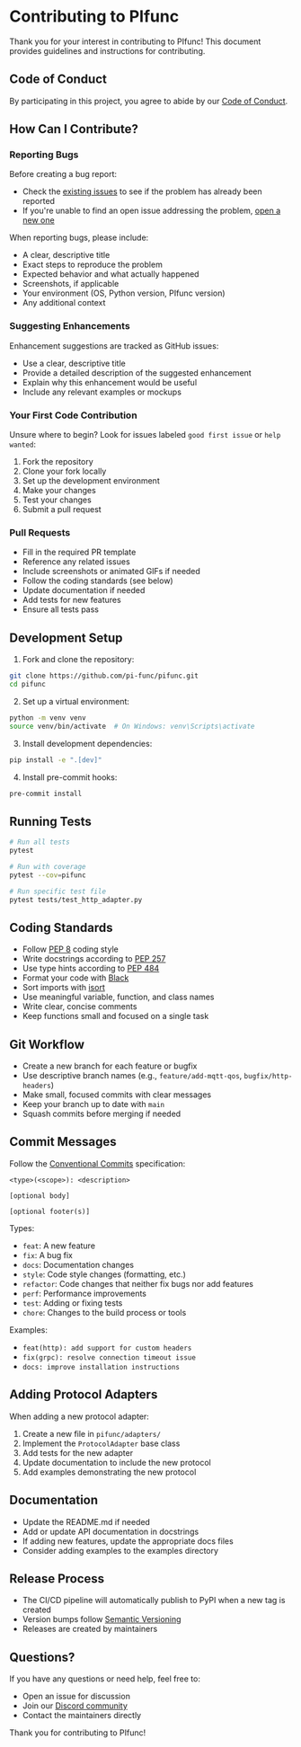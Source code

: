 # Contributing to PIfunc

Thank you for your interest in contributing to PIfunc! This document provides guidelines and instructions for contributing.

## Code of Conduct

By participating in this project, you agree to abide by our [Code of Conduct](CODE_OF_CONDUCT.md).

## How Can I Contribute?

### Reporting Bugs

Before creating a bug report:

- Check the [existing issues](https://github.com/pifunc/pifunc/issues) to see if the problem has already been reported
- If you're unable to find an open issue addressing the problem, [open a new one](https://github.com/pifunc/pifunc/issues/new/choose)

When reporting bugs, please include:

- A clear, descriptive title
- Exact steps to reproduce the problem
- Expected behavior and what actually happened
- Screenshots, if applicable
- Your environment (OS, Python version, PIfunc version)
- Any additional context

### Suggesting Enhancements

Enhancement suggestions are tracked as GitHub issues:

- Use a clear, descriptive title
- Provide a detailed description of the suggested enhancement
- Explain why this enhancement would be useful
- Include any relevant examples or mockups

### Your First Code Contribution

Unsure where to begin? Look for issues labeled `good first issue` or `help wanted`:

1. Fork the repository
2. Clone your fork locally
3. Set up the development environment
4. Make your changes
5. Test your changes
6. Submit a pull request

### Pull Requests

- Fill in the required PR template
- Reference any related issues
- Include screenshots or animated GIFs if needed
- Follow the coding standards (see below)
- Update documentation if needed
- Add tests for new features
- Ensure all tests pass

## Development Setup

1. Fork and clone the repository:
```bash
git clone https://github.com/pi-func/pifunc.git
cd pifunc
```

2. Set up a virtual environment:
```bash
python -m venv venv
source venv/bin/activate  # On Windows: venv\Scripts\activate
```

3. Install development dependencies:
```bash
pip install -e ".[dev]"
```

4. Install pre-commit hooks:
```bash
pre-commit install
```

## Running Tests

```bash
# Run all tests
pytest

# Run with coverage
pytest --cov=pifunc

# Run specific test file
pytest tests/test_http_adapter.py
```

## Coding Standards

- Follow [PEP 8](https://www.python.org/dev/peps/pep-0008/) coding style
- Write docstrings according to [PEP 257](https://www.python.org/dev/peps/pep-0257/)
- Use type hints according to [PEP 484](https://www.python.org/dev/peps/pep-0484/)
- Format your code with [Black](https://black.readthedocs.io/)
- Sort imports with [isort](https://pycqa.github.io/isort/)
- Use meaningful variable, function, and class names
- Write clear, concise comments
- Keep functions small and focused on a single task

## Git Workflow

- Create a new branch for each feature or bugfix
- Use descriptive branch names (e.g., `feature/add-mqtt-qos`, `bugfix/http-headers`)
- Make small, focused commits with clear messages
- Keep your branch up to date with `main`
- Squash commits before merging if needed

## Commit Messages

Follow the [Conventional Commits](https://www.conventionalcommits.org/) specification:

```
<type>(<scope>): <description>

[optional body]

[optional footer(s)]
```

Types:
- `feat`: A new feature
- `fix`: A bug fix
- `docs`: Documentation changes
- `style`: Code style changes (formatting, etc.)
- `refactor`: Code changes that neither fix bugs nor add features
- `perf`: Performance improvements
- `test`: Adding or fixing tests
- `chore`: Changes to the build process or tools

Examples:
- `feat(http): add support for custom headers`
- `fix(grpc): resolve connection timeout issue`
- `docs: improve installation instructions`

## Adding Protocol Adapters

When adding a new protocol adapter:

1. Create a new file in `pifunc/adapters/`
2. Implement the `ProtocolAdapter` base class
3. Add tests for the new adapter
4. Update documentation to include the new protocol
5. Add examples demonstrating the new protocol

## Documentation

- Update the README.md if needed
- Add or update API documentation in docstrings
- If adding new features, update the appropriate docs files
- Consider adding examples to the examples directory

## Release Process

- The CI/CD pipeline will automatically publish to PyPI when a new tag is created
- Version bumps follow [Semantic Versioning](https://semver.org/)
- Releases are created by maintainers

## Questions?

If you have any questions or need help, feel free to:

- Open an issue for discussion
- Join our [Discord community](https://discord.gg/pifunc)
- Contact the maintainers directly

Thank you for contributing to PIfunc!